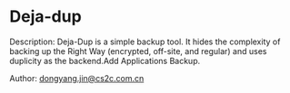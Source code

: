 Deja-dup
========

Description: 
Deja-Dup is a simple backup tool. It hides the complexity of backing up the Right Way (encrypted, off-site, and regular) and uses duplicity as the backend.Add Applications Backup.

Author: dongyang.jin@cs2c.com.cn
